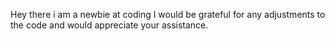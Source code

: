 Hey there 
i am a newbie at coding
I would be grateful for any adjustments to the code and would appreciate your assistance.
